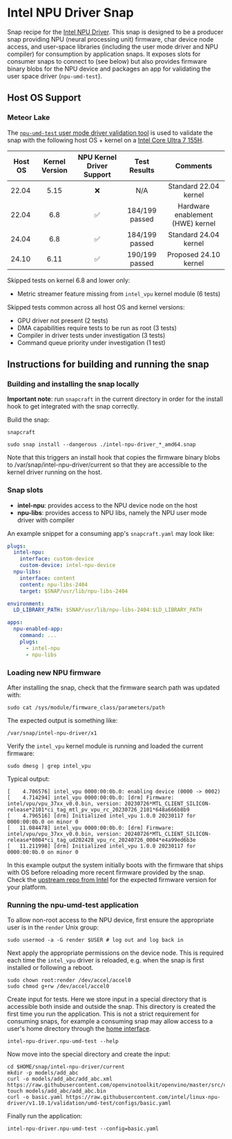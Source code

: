 # Intel NPU Driver Snap

Snap recipe for the [Intel NPU Driver](https://github.com/intel/linux-npu-driver/). This snap is designed to be a producer snap providing NPU (neural processing unit) firmware, char device node access, and user-space libraries (including the user mode driver and NPU compiler) for consumption by application snaps. It exposes slots for consumer snaps to connect to (see below) but also provides firmware binary blobs for the NPU device and packages an app for validating the user space driver (`npu-umd-test`).

## Host OS Support

### Meteor Lake

The [`npu-umd-test` user mode driver validation tool](#running-the-npu-umd-test-application) is used to validate the snap with the following host OS + kernel on a [Intel Core Ultra 7 155H](https://www.intel.com/content/www/us/en/products/sku/236847/intel-core-ultra-7-processor-155h-24m-cache-up-to-4-80-ghz/specifications.html).

| Host OS | Kernel Version | NPU Kernel Driver Support | Test Results | Comments |
| ----- | :--: | :----------------: | :------------: | :------------------------------: |
| 22.04 | 5.15 | :x:                | N/A            | Standard 22.04 kernel            |
| 22.04 | 6.8  | :white_check_mark: | 184/199 passed | Hardware enablement (HWE) kernel |
| 24.04 | 6.8  | :white_check_mark: | 184/199 passed | Standard 24.04 kernel            |
| 24.10 | 6.11 | :white_check_mark: | 190/199 passed | Proposed 24.10 kernel            |

Skipped tests on kernel 6.8 and lower only:

- Metric streamer feature missing from `intel_vpu` kernel module (6 tests)

Skipped tests common across all host OS and kernel versions:

- GPU driver not present (2 tests)
- DMA capabilities require tests to be run as root (3 tests)
- Compiler in driver tests under investigation (3 tests)
- Command queue priority under investigation (1 test)

## Instructions for building and running the snap

### Building and installing the snap locally

**Important note**: run `snapcraft` in the current directory in order for the install hook to get integrated with the snap correctly.

Build the snap:

```
snapcraft
```

```
sudo snap install --dangerous ./intel-npu-driver_*_amd64.snap
```

Note that this triggers an install hook that copies the firmware
binary blobs to /var/snap/intel-npu-driver/current so that they
are accessible to the kernel driver running on the host.

### Snap slots

* **intel-npu**: provides access to the NPU device node on the host
* **npu-libs**: provides access to NPU libs, namely the NPU user mode driver with compiler

An example snippet for a consuming app's `snapcraft.yaml` may look like:

```yaml
plugs:
  intel-npu:
    interface: custom-device
    custom-device: intel-npu-device
  npu-libs:
    interface: content
    content: npu-libs-2404
    target: $SNAP/usr/lib/npu-libs-2404

environment:
  LD_LIBRARY_PATH: $SNAP/usr/lib/npu-libs-2404:$LD_LIBRARY_PATH

apps:
  npu-enabled-app:
    command: ...
    plugs:
      - intel-npu
      - npu-libs
```

### Loading new NPU firmware

After installing the snap, check that the firmware search path was updated with:

```
sudo cat /sys/module/firmware_class/parameters/path
```

The expected output is something like:

```
/var/snap/intel-npu-driver/x1
```

Verify the `intel_vpu` kernel module is running and loaded the current firmware:

```
sudo dmesg | grep intel_vpu
```

Typical output:

```
[    4.706576] intel_vpu 0000:00:0b.0: enabling device (0000 -> 0002)
[    4.714294] intel_vpu 0000:00:0b.0: [drm] Firmware: intel/vpu/vpu_37xx_v0.0.bin, version: 20230726*MTL_CLIENT_SILICON-release*2101*ci_tag_mtl_pv_vpu_rc_20230726_2101*648a666b8b9
[    4.796516] [drm] Initialized intel_vpu 1.0.0 20230117 for 0000:00:0b.0 on minor 0
[   11.084478] intel_vpu 0000:00:0b.0: [drm] Firmware: intel/vpu/vpu_37xx_v0.0.bin, version: 20240726*MTL_CLIENT_SILICON-release*0004*ci_tag_ud202428_vpu_rc_20240726_0004*e4a99ed6b3e
[   11.211998] [drm] Initialized intel_vpu 1.0.0 20230117 for 0000:00:0b.0 on minor 0
```

In this example output the system initially boots with the firmware that ships with OS before reloading more recent firmware provided by the snap. Check the [upstream repo from Intel](https://github.com/intel/linux-npu-driver/releases) for the expected firmware version for your platform.

### Running the npu-umd-test application

To allow non-root access to the NPU device, first ensure the appropriate user is in the `render` Unix group:

```
sudo usermod -a -G render $USER # log out and log back in
```

Next apply the appropriate permissions on the device node. This is required each time the `intel_vpu` driver is reloaded, e.g. when the snap is first installed or following a reboot.

```
sudo chown root:render /dev/accel/accel0
sudo chmod g+rw /dev/accel/accel0
```

Create input for tests. Here we store input in a special directory that is accessible both inside and outside the snap. This directory is created the first time you run the application. This is not a strict requirement for consuming snaps, for example a consuming snap may allow access to a user's home directory through the [home interface](https://snapcraft.io/docs/home-interface).

```
intel-npu-driver.npu-umd-test --help
```

Now move into the special directory and create the input:

```
cd $HOME/snap/intel-npu-driver/current
mkdir -p models/add_abc
curl -o models/add_abc/add_abc.xml https://raw.githubusercontent.com/openvinotoolkit/openvino/master/src/core/tests/models/ir/add_abc.xml
touch models/add_abc/add_abc.bin
curl -o basic.yaml https://raw.githubusercontent.com/intel/linux-npu-driver/v1.10.1/validation/umd-test/configs/basic.yaml
```

Finally run the application:

```
intel-npu-driver.npu-umd-test --config=basic.yaml
```
